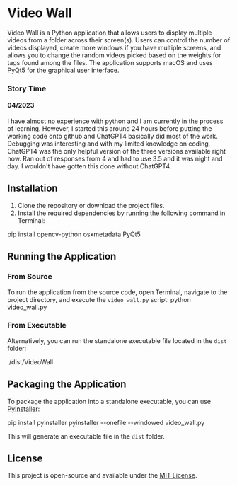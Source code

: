 # Video Wall

Video Wall is a Python application that allows users to display multiple videos from a folder across their screen(s). Users can control the number of videos displayed,  create more windows if you have multiple screens, and allows you to change the random videos picked based on the weights for tags found among the files. The application supports macOS and uses PyQt5 for the graphical user interface.

### Story Time 
#### 04/2023
I have almost no experience with python and I am currently in the process of learning. However, I started this around 24 hours before putting the working code onto github and ChatGPT4 basically did most of the work. Debugging was interesting and with my limited knowledge on coding, ChatGPT4 was the only helpful version of the three versions available right now. Ran out of responses from 4 and had to use 3.5 and it was night and day. I wouldn't have gotten this done without ChatGPT4.

## Installation

1. Clone the repository or download the project files.
2. Install the required dependencies by running the following command in Terminal:

pip install opencv-python osxmetadata PyQt5


## Running the Application

### From Source

To run the application from the source code, open Terminal, navigate to the project directory, and execute the `video_wall.py` script:
python video_wall.py


### From Executable

Alternatively, you can run the standalone executable file located in the `dist` folder:

./dist/VideoWall


## Packaging the Application

To package the application into a standalone executable, you can use [PyInstaller](https://www.pyinstaller.org/):

pip install pyinstaller
pyinstaller --onefile --windowed video_wall.py



This will generate an executable file in the `dist` folder.

## License

This project is open-source and available under the [MIT License](LICENSE).
